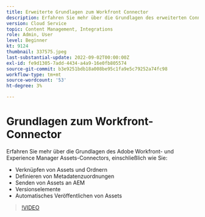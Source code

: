 ```yaml
---
title: Erweiterte Grundlagen zum Workfront Connector
description: Erfahren Sie mehr über die Grundlagen des erweiterten Connectors für Adobe Workfront und Experience Manager Assets.
version: Cloud Service
topic: Content Management, Integrations
role: Admin, User
level: Beginner
kt: 9124
thumbnail: 337575.jpeg
last-substantial-update: 2022-09-02T00:00:00Z
exl-id: fe9d1305-7add-4434-a4a9-16e0fb805574
source-git-commit: b3e9251bdb18a008be95c1fa9e5c79252a74fc98
workflow-type: tm+mt
source-wordcount: '53'
ht-degree: 3%

---
```


# Grundlagen zum Workfront-Connector

Erfahren Sie mehr über die Grundlagen des Adobe Workfront- und Experience Manager Assets-Connectors, einschließlich wie Sie:

+ Verknüpfen von Assets und Ordnern
+ Definieren von Metadatenzuordnungen
+ Senden von Assets an AEM
+ Versionselemente
+ Automatisches Veröffentlichen von Assets

>[!VIDEO](https://video.tv.adobe.com/v/337575?quality=12&learn=on)
